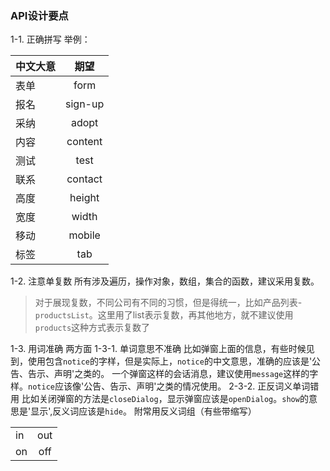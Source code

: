 ### API设计要点
1-1. 正确拼写
举例：

| 中文大意 | 期望 | 
|---------|:----:|
| 表单    | form | 
| 报名    | sign-up |
| 采纳 | adopt |
| 内容 | content |
| 测试 | test |
| 联系 | contact |
| 高度 | height |
| 宽度 | width |
| 移动 | mobile |
| 标签 | tab |

1-2. 注意单复数
所有涉及遍历，操作对象，数组，集合的函数，建议采用复数。
> 对于展现复数，不同公司有不同的习惯，但是得统一，比如产品列表-`productsList`。这里用了list表示复数，再其他地方，就不建议使用`products`这种方式表示复数了

1-3. 用词准确
两方面
1-3-1. 单词意思不准确
比如弹窗上面的信息，有些时候见到，使用包含`notice`的字样，但是实际上，`notice`的中文意思，准确的应该是'公告、告示、声明'之类的。
一个弹窗这样的会话消息，建议使用`message`这样的字样。`notice`应该像'公告、告示、声明'之类的情况使用。
2-3-2. 正反词义单词错用
比如关闭弹窗的方法是`closeDialog`，显示弹窗应该是`openDialog`。`show`的意思是'显示',反义词应该是`hide`。
附常用反义词组（有些带缩写）

| | |
|----|:----:|
| in | out |
| on | off |



